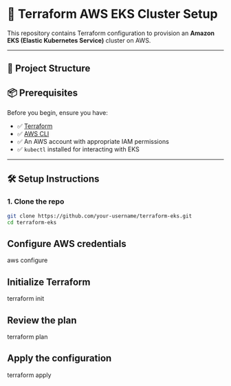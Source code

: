 # 🚀 Terraform AWS EKS Cluster Setup

This repository contains Terraform configuration to provision an **Amazon EKS (Elastic Kubernetes Service)** cluster on AWS.

---

## 🧱 Project Structure

## 📦 Prerequisites

Before you begin, ensure you have:

- ✅ [Terraform](https://www.terraform.io/downloads.html) 
- ✅ [AWS CLI](https://docs.aws.amazon.com/cli/latest/userguide/install-cliv2.html)
- ✅ An AWS account with appropriate IAM permissions
- ✅ `kubectl` installed for interacting with EKS

---

## 🛠️ Setup Instructions

### 1. Clone the repo

```bash
git clone https://github.com/your-username/terraform-eks.git
cd terraform-eks
```
## Configure AWS credentials
   aws configure

## Initialize Terraform
   terraform init

## Review the plan
   terraform plan

## Apply the configuration
   terraform apply
